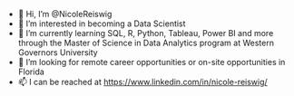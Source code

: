- 👋 Hi, I’m @NicoleReiswig
- 👀 I’m interested in becoming a Data Scientist
- 🌱 I’m currently learning SQL, R, Python, Tableau, Power BI and more through the Master of Science in Data Analytics program at Western Governors University
- 💞️ I’m looking for remote career opportunities or on-site opportunities in Florida
- 📫 I can be reached at https://www.linkedin.com/in/nicole-reiswig/

<!---
NicoleReiswig/NicoleReiswig is a ✨ special ✨ repository because its `README.md` (this file) appears on your GitHub profile.
You can click the Preview link to take a look at your changes.
--->
